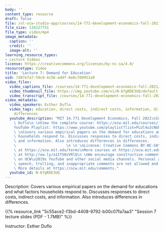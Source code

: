 ```yaml
---
body: ''
content_type: resource
draft: false
file: /ol-ocw-studio-app/courses/14-771-development-economics-fall-2021/14771-f21-lecture-7-version-2_360p_16_9.mp4
file_size: 134227751
file_type: video/mp4
image_metadata:
  caption: ''
  credit: ''
  image-alt: ''
learning_resource_types:
- Lecture Videos
license: https://creativecommons.org/licenses/by-nc-sa/4.0/
resourcetype: Video
title: 'Lecture 7: Demand for Education'
uid: 7d87e7a7-59c8-4c56-ad4f-6e6c789951a9
video_files:
  video_captions_file: /courses/14-771-development-economics-fall-2021/1-53szZ3RkTH7fobVHpgSNmZrSs6OBqRO_transcript.webvtt
  video_thumbnail_file: https://img.youtube.com/vi/N-67gRDE3UQ/default.jpg
  video_transcript_file: /courses/14-771-development-economics-fall-2021/1-53szZ3RkTH7fobVHpgSNmZrSs6OBqRO_transcript.pdf
video_metadata:
  video_speakers: Esther Duflo
  video_tags: education, direct costs, indirect costs, information, differences in
    differences
  youtube_description: "MIT 14.771 Development Economics, Fall 2021\nInstructor: Esther\
    \ Duflo\n \nView the complete course: https://ocw.mit.edu/courses/14-771-development-economics-fall-2021\n\
    YouTube Playlist: https://www.youtube.com/playlist?list=PLUl4u3cNGP61kvh3caDts2R6LmkYbmzaG\n\
    \ \nCovers various empirical papers on the demand for educations and what factors\
    \ households respond to. Discusses responses to direct costs, indirect costs,\
    \ and information. Also introduces differences in differences.               \
    \                       \n \n \nLicense: Creative Commons BY-NC-SA\nMore information\
    \ at https://ocw.mit.edu/terms\nMore courses at https://ocw.mit.edu\nSupport OCW\
    \ at http://ow.ly/a1If50zVRlQ\n \nWe encourage constructive comments and discussion\
    \ on OCW\u2019s YouTube and other social media channels. Personal attacks, hate\
    \ speech, trolling, and inappropriate comments are not allowed and may be removed.\
    \ More details at https://ocw.mit.edu/comments."
  youtube_id: N-67gRDE3UQ
---
```

Description: Covers various empirical papers on the demand for educations and what factors households respond to. Discusses responses to direct costs, indirect costs, and information. Also introduces differences in differences.

{{% resource_link "5c55ace2-f3bd-4408-9792-b00c07fa7aa3" "Session 7 lecture slides (PDF - 1.7MB)" %}}

Instructor: Esther Duflo